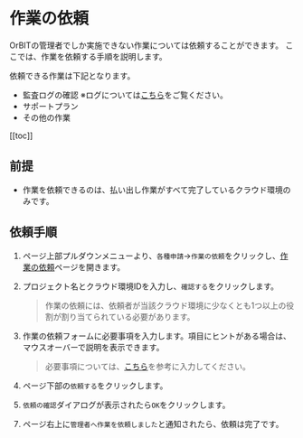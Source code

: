 # 作業の依頼

OrBITの管理者でしか実施できない作業については依頼することができます。
ここでは、作業を依頼する手順を説明します。

依頼できる作業は下記となります。
- 監査ログの確認 ※ログについては[こちら](/guide/aws/service/audit.html#監査ログ記録・収集サービス)をご覧ください。
- サポートプラン
- その他の作業

[[toc]]

## 前提
- 作業を依頼できるのは、払い出し作業がすべて完了しているクラウド環境のみです。

## 依頼手順
1. ページ上部プルダウンメニューより、`各種申請`→`作業の依頼`をクリックし、[作業の依頼](/request/create-ticket.html)ページを開きます。
2. プロジェクト名とクラウド環境IDを入力し、`確認する`をクリックします。
   > 作業の依頼には、依頼者が当該クラウド環境に少なくとも1つ以上の役割が割り当てられている必要があります。
3. 作業の依頼フォームに必要事項を入力します。項目にヒントがある場合は、マウスオーバーで説明を表示できます。
   > 必要事項については、[こちら](#入力項目)を参考に入力してください。

4. ページ下部の`依頼する`をクリックします。
5. `依頼の確認`ダイアログが表示されたら`OK`をクリックします。
<CaptionedImage src="ticket_create_dialog.png" caption=""/>

7. ページ右上に`管理者へ作業を依頼しました`と通知されたら、依頼は完了です。
<CaptionedImage src="ticket_create_success.png" caption=""/>